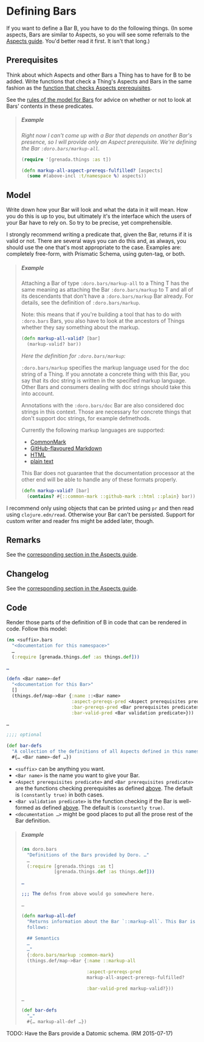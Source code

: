 # Defining Bars

If you want to define a Bar B, you have to do the following things. (In some
aspects, Bars are similar to Aspects, so you will see some referrals to the
[Aspects guide](AspectsImp.md). You'd better read it first. It isn't that long.)

## Prerequisites

Think about which Aspects and other Bars a Thing has to have for B to be added.
Write functions that check a Thing's Aspects and Bars in the same fashion as the
[function that checks Aspects prerequisites](AspectsImp.md#prerequisites).

See the [rules of the model for Bars](NewModel.md#more-on-bars) for advice on
whether or not to look at Bars' contents in these predicates.

> ##### Example
>
> *Right now I can't come up with a Bar that depends on another Bar's presence,
> so I will provide only an Aspect prerequisite. We're defining the Bar
> `:doro.bars/markup-all`.*
>
> ```clojure
> (require '[grenada.things :as t])
>
> (defn markup-all-aspect-prereqs-fulfilled? [aspects]
>   (some #(above-incl :t/namespace %) aspects))
> ```


## Model

Write down how your Bar will look and what the data in it will mean. How you do
this is up to you, but ultimately it's the interface which the users of your Bar
have to rely on. So try to be precise, yet comprehensible.

I strongly recommend writing a predicate that, given the Bar, returns if it is
valid or not. There are several ways you can do this and, as always, you should
use the one that's most appropriate to the case. Examples are: completely
free-form, with Prismatic Schema, using guten-tag, or both.

> ##### Example
>
> Attaching a Bar of type `:doro.bars/markup-all` to a Thing T has the same
> meaning as attaching the Bar `:doro.bars/markup` to T and all of its
> descendants that  don't have a `:doro.bars/markup` Bar already. For details,
> see the definition of `:doro.bars/markup`.
>
> Note: this means that if you're building a tool that has to do with
> `:doro.bars` Bars, you also have to look at the ancestors of Things whether
> they say something about the markup.
>
> ```clojure
> (defn markup-all-valid? [bar]
>   (markup-valid? bar))
> ```
>
> *Here the definition for `:doro.bars/markup`:*
>
> `:doro.bars/markup` specifies the markup language used for the doc
> string of a Thing. If you annotate a concrete thing with this Bar, you say
> that its doc string is written in the specified markup language. Other Bars
> and consumers dealing with doc strings should take this into account.
>
> Annotations with the `:doro.bars/doc` Bar are also considered doc strings in
> this context. Those are necessary for concrete things that don't support doc
> strings, for example defmethods.
>
> Currently the following markup languages are supported:
>
>  - [CommonMark](http://commonmark.org/)
>  - [GitHub-flavoured
>    Markdown](https://help.github.com/articles/github-flavored-markdown/)
>  - [HTML](http://www.w3.org/TR/html/)
>  - [plain text](http://www.unicode.org/versions/Unicode6.1.0/ch02.pdf)
>
> This Bar does not guarantee that the documentation processor at the other end
> will be able to handle any of these formats properly.
>
> ```clojure
> (defn markup-valid? [bar]
>   (contains? #{::common-mark ::github-mark ::html ::plain} bar))
> ```

I recommend only using objects that can be printed using `pr` and then read
using `clojure.edn/read`. Otherwise your Bar can't be persisted. Support for
custom writer and reader fns might be added later, though.

## Remarks

See the [corresponding section in the Aspects guide](AspectsImp.md#remarks).

## Changelog

See the [corresponding section in the Aspects guide](AspectsImp.md#changelog).

## Code

Render those parts of the definition of B in code that can be rendered in code.
Follow this model:

```clojure
(ns <suffix>.bars
  "<documentation for this namespace>"
  …
  (:require [grenada.things.def :as things.def]))

…

(defn <Bar name>-def
  "<documentation for this Bar>"
  []
  (things.def/map->Bar {:name ::<Bar name>
                        :aspect-prereqs-pred <Aspect prerequisites predicate>
                        :bar-prereqs-pred <Bar prerequisites predicate>
                        :bar-valid-pred <Bar validation predicate>}))

…

;;;; optional

(def bar-defs
  "A collection of the definitions of all Aspects defined in this namespace."
  #{… <Bar name>-def …})
```

 - `<suffix>` can be anything you want.
 - `<Bar name>` is the name you want to give your Bar.
 - `<Aspect prerequisites predicate>` and `<Bar prerequisites predicate>` are
   the functions checking prerequisites as defined [above](#prerequisites).
   The default is `(constantly true)` in both cases.
 - `<Bar validation predicate>` is the function checking if the Bar is
   well-formed as defined [above](#model). The default is `(constantly true)`.
 - `<documentation …>` might be good places to put all the prose rest of the
   Bar definition.

> ##### Example
>
> ```clojure
> (ns doro.bars
>   "Definitions of the Bars provided by Doro. …"
>   …
>   (:require [grenada.things :as t]
>             [grenada.things.def :as things.def]))
>
> …
>
> ;;; The defns from above would go somewhere here.
>
> …
>
> (defn markup-all-def
>   "Returns information about the Bar `::markup-all`. This Bar is defined as
>   follows:
>
>   ## Semantics
>   …
>   …"
>   {:doro.bars/markup :common-mark}
>   (things.def/map->Bar {:name ::markup-all
>
>                         :aspect-prereqs-pred
>                         markup-all-aspect-prereqs-fulfilled?
>
>                         :bar-valid-pred markup-valid?}))
>
> …
>
> (def bar-defs
>   "…"
>   #{… markup-all-def …})
> ```

TODO: Have the Bars provide a Datomic schema. (RM 2015-07-17)

